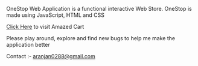 OneStop Web Application is a functional interactive Web Store.
OneStop is made using JavaScript, HTML and CSS

[Click Here](https://abhishekr14.github.io/amazedcart/) to visit Amazed Cart

Please play around, explore and find new bugs to help me make the application better

Contact :- aranjan0288@gmail.com
